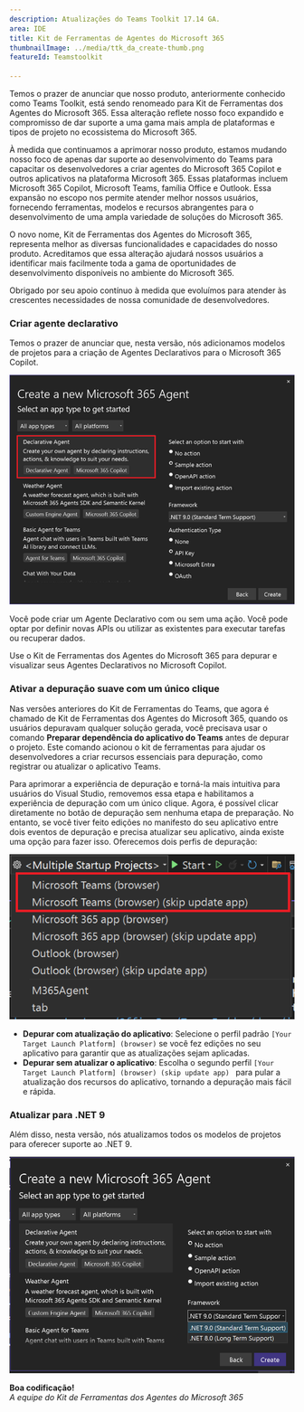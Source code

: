 ```yaml
---
description: Atualizações do Teams Toolkit 17.14 GA.
area: IDE
title: Kit de Ferramentas de Agentes do Microsoft 365
thumbnailImage: ../media/ttk_da_create-thumb.png
featureId: Teamstoolkit

---
```



Temos o prazer de anunciar que nosso produto, anteriormente conhecido como Teams Toolkit, está sendo renomeado para Kit de Ferramentas dos Agentes do Microsoft 365. Essa alteração reflete nosso foco expandido e compromisso de dar suporte a uma gama mais ampla de plataformas e tipos de projeto no ecossistema do Microsoft 365.

À medida que continuamos a aprimorar nosso produto, estamos mudando nosso foco de apenas dar suporte ao desenvolvimento do Teams para capacitar os desenvolvedores a criar agentes do Microsoft 365 Copilot e outros aplicativos na plataforma Microsoft 365. Essas plataformas incluem Microsoft 365 Copilot, Microsoft Teams, família Office e Outlook. Essa expansão no escopo nos permite atender melhor nossos usuários, fornecendo ferramentas, modelos e recursos abrangentes para o desenvolvimento de uma ampla variedade de soluções do Microsoft 365.

O novo nome, Kit de Ferramentas dos Agentes do Microsoft 365, representa melhor as diversas funcionalidades e capacidades do nosso produto. Acreditamos que essa alteração ajudará nossos usuários a identificar mais facilmente toda a gama de oportunidades de desenvolvimento disponíveis no ambiente do Microsoft 365.

Obrigado por seu apoio contínuo à medida que evoluímos para atender às crescentes necessidades de nossa comunidade de desenvolvedores.


### Criar agente declarativo 

Temos o prazer de anunciar que, nesta versão, nós adicionamos modelos de projetos para a criação de Agentes Declarativos para o Microsoft 365 Copilot.

![criar um projeto DA](../media/atk_da_create.png)

Você pode criar um Agente Declarativo com ou sem uma ação. Você pode optar por definir novas APIs ou utilizar as existentes para executar tarefas ou recuperar dados.

Use o Kit de Ferramentas dos Agentes do Microsoft 365 para depurar e visualizar seus Agentes Declarativos no Microsoft Copilot.

### Ativar a depuração suave com um único clique
Nas versões anteriores do Kit de Ferramentas do Teams, que agora é chamado de Kit de Ferramentas dos Agentes do Microsoft 365, quando os usuários depuravam qualquer solução gerada, você precisava usar o comando **Preparar dependência do aplicativo do Teams** antes de depurar o projeto. Este comando acionou o kit de ferramentas para ajudar os desenvolvedores a criar recursos essenciais para depuração, como registrar ou atualizar o aplicativo Teams.

Para aprimorar a experiência de depuração e torná-la mais intuitiva para usuários do Visual Studio, removemos essa etapa e habilitamos a experiência de depuração com um único clique. Agora, é possível clicar diretamente no botão de depuração sem nenhuma etapa de preparação. No entanto, se você tiver feito edições no manifesto do seu aplicativo entre dois eventos de depuração e precisa atualizar seu aplicativo, ainda existe uma opção para fazer isso.
Oferecemos dois perfis de depuração:

![perfis de depuração](../media/atk_debug_profiles.png)

- **Depurar com atualização do aplicativo**: Selecione o perfil padrão `[Your Target Launch Platform] (browser)` se você fez edições no seu aplicativo para garantir que as atualizações sejam aplicadas.
- **Depurar sem atualizar o aplicativo**: Escolha o segundo perfil `[Your Target Launch Platform] (browser) (skip update app) ` para pular a atualização dos recursos do aplicativo, tornando a depuração mais fácil e rápida.

### Atualizar para .NET 9

Além disso, nesta versão, nós atualizamos todos os modelos de projetos para oferecer suporte ao .NET 9.

![Suporte do .net9](../media/atk_net9.png)

**Boa codificação!**  
*A equipe do Kit de Ferramentas dos Agentes do Microsoft 365*

